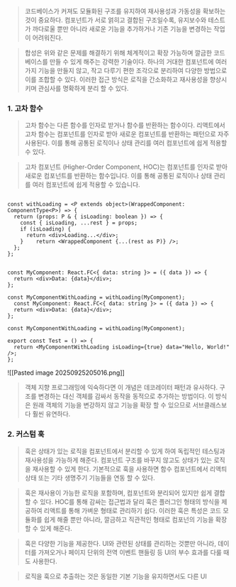 > 코드베이스가 커져도 모듈화된 구조를 유지하여 재사용성과 가동성을 확보하는 것이 중요하다. 컴포넌트가 서로 얽히고 결합된 구조일수록, 유지보수와 테스트가 까다로울 뿐만 아니라 새로운 기능을 추가하거나 기존 기능을 변경하는 작업이 어려워진다. 

> 합성은 위와 같은 문제를 해결하기 위해 체계적이고 확장 가능하며 깔금한 코드베이스를 만들 수 있게 해주는 강력한 기술이다. 하나의 거대한 컴포넌트에 여러 가지 기능을 만들지 않고, 작고 다루기 편한 조각으로 분리하여 다양한 방법으로 이를 조합할 수 있다. 이러한 접근 방식은 로직을 간소화하고 재사용성을 향상시키며 관심사를 명확하게 분리 할 수 있다.

### 1. 고차 함수

> 고차 함수는 다른 함수를 인자로 받거나 함수를 반환하는 함수이다. 리액트에서 고차 함수는 컴포넌트를 인자로 받아 새로운 컴포넌트를 반환하는 패턴으로 자주 사용된다. 이를 통해 공통된 로직이나 상태 관리를 여러 컴포넌트에 쉽게 적용할 수 있다.

> 고차 컴포넌트 (Higher-Order Component, HOC)는 컴포넌트를 인자로 받아 새로운 컴포넌트를 반환하는 함수입니다. 이를 통해 공통된 로직이나 상태 관리를 여러 컴포넌트에 쉽게 적용할 수 있습니다.

``` tsx

const withLoading = <P extends object>(WrappedComponent: ComponentType<P>) => {  
  return (props: P & { isLoading: boolean }) => {  
    const { isLoading, ...rest } = props;  
    if (isLoading) {  
      return <div>Loading...</div>;  
    }    return <WrappedComponent {...(rest as P)} />;  
  };  
};  
```

``` tsx

const MyComponent: React.FC<{ data: string }> = ({ data }) => {  
  return <div>Data: {data}</div>;  
};  
  
const MyComponentWithLoading = withLoading(MyComponent);  
  const MyComponent: React.FC<{ data: string }> = ({ data }) => {  
  return <div>Data: {data}</div>;  
};  
  
const MyComponentWithLoading = withLoading(MyComponent);  
  
export const Test = () => {  
  return <MyComponentWithLoading isLoading={true} data="Hello, World!" />;  
};
```

![[Pasted image 20250925205016.png]]

>  객체 지향 프로그래밍에 익숙하다면 이 개념은 데코레이터 패턴과 유사하다. 구조를 변경하는 대신 객체를 감싸서 동작을 동적으로 추가하는 방법이다. 이 방식은 원래 객체의 기능을 변강하지 않고 기능을 확장 할 수 있으므로 서브클래스보다 훨씬 유연하다.

### 2. 커스텀 훅

> 훅은 상태가 있는 로직을 컴포넌트에서 분리할 수 있게 하여 독립적인 테스팅과 재사용성을 가능하게 해준다. 컴포넌트 구조를 바꾸지 않고도 상태가 있는 로직을 재사용할 수 있게 한다. 기본적으로 훅을 사용하면 함수 컴포넌트에서 리액틔 상태 또는 기타 생명주기 기능들을 연동 할 수 있다.

> 훅은 재사용이 가능한 로직을 포함하며, 컴포넌트와 분리되어 있지만 쉽게 결합할 수 있다. HOC를 통해 감싸는 접근법과 달리 훅은 플러그인 형태의 방식을 제공하여 리액트를 통해 가벼운 형태로 관리하기 쉽다. 이러한 훅은 특성은 코드 모듈화를 쉽게 해줄 뿐만 아니라, 깔금하고 직관적인 형태로 컴포넌의 기능을 확장할 수 있게 해준다.

> 훅은 다양한 기능을 제공한다. UI와 관련된 상태를 관리하는 것뿐만 아니라, 데이터를 가져오거나 페이지 단위의 전역 이벤트 핸들링 등 UI의 부수 효과를 다룰 때도 사용한다.

> 로직을 훅으로 추출하는 것은 동일한 기본 기능을 유지하면서도 다른 UI